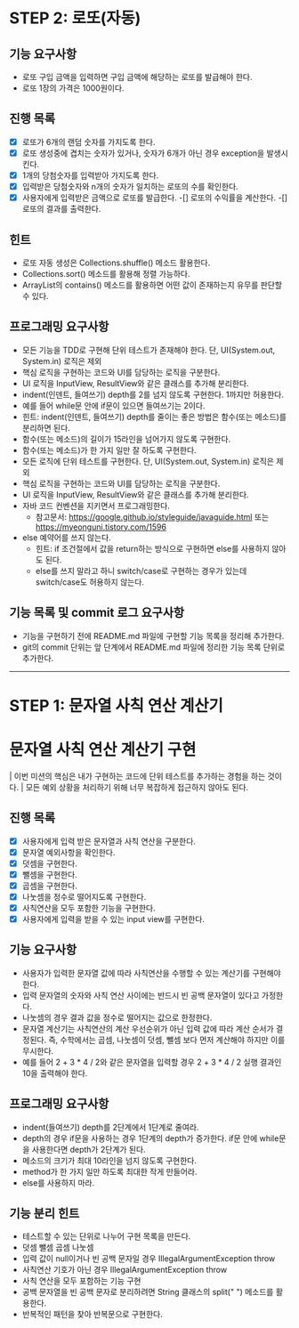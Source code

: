 # STEP 2: 로또(자동)

## 기능 요구사항
* 로또 구입 금액을 입력하면 구입 금액에 해당하는 로또를 발급해야 한다.
* 로또 1장의 가격은 1000원이다.

## 진행 목록
- [x] 로또가 6개의 랜덤 숫자를 가지도록 한다.
- [x] 로또 생성중에 겹치는 숫자가 있거나, 숫자가 6개가 아닌 경우 exception을 발생시킨다.
- [x] 1개의 당첨숫자를 입력받아 가지도록 한다.
- [x] 입력받은 당첨숫자와 n개의 숫자가 일치하는 로또의 수를 확인한다.
- [x] 사용자에게 입력받은 금액으로 로또를 발급한다.
-[] 로또의 수익률을 계산한다.
-[] 로또의 결과를 출력한다.

## 힌트
 - 로또 자동 생성은 Collections.shuffle() 메소드 활용한다.
 - Collections.sort() 메소드를 활용해 정렬 가능하다.
 - ArrayList의 contains() 메소드를 활용하면 어떤 값이 존재하는지 유무를 판단할 수 있다.

## 프로그래밍 요구사항
 - 모든 기능을 TDD로 구현해 단위 테스트가 존재해야 한다. 단, UI(System.out, System.in) 로직은 제외
 - 핵심 로직을 구현하는 코드와 UI를 담당하는 로직을 구분한다.
 - UI 로직을 InputView, ResultView와 같은 클래스를 추가해 분리한다.
 - indent(인덴트, 들여쓰기) depth를 2를 넘지 않도록 구현한다. 1까지만 허용한다.
 - 예를 들어 while문 안에 if문이 있으면 들여쓰기는 2이다.
 - 힌트: indent(인덴트, 들여쓰기) depth를 줄이는 좋은 방법은 함수(또는 메소드)를 분리하면 된다.
 - 함수(또는 메소드)의 길이가 15라인을 넘어가지 않도록 구현한다.
 - 함수(또는 메소드)가 한 가지 일만 잘 하도록 구현한다.
 - 모든 로직에 단위 테스트를 구현한다. 단, UI(System.out, System.in) 로직은 제외
 - 핵심 로직을 구현하는 코드와 UI를 담당하는 로직을 구분한다.
 - UI 로직을 InputView, ResultView와 같은 클래스를 추가해 분리한다.
 - 자바 코드 컨벤션을 지키면서 프로그래밍한다.
   - 참고문서: https://google.github.io/styleguide/javaguide.html 또는 https://myeonguni.tistory.com/1596
 - else 예약어를 쓰지 않는다.
   - 힌트: if 조건절에서 값을 return하는 방식으로 구현하면 else를 사용하지 않아도 된다.
   - else를 쓰지 말라고 하니 switch/case로 구현하는 경우가 있는데 switch/case도 허용하지 않는다.

## 기능 목록 및 commit 로그 요구사항
 - 기능을 구현하기 전에 README.md 파일에 구현할 기능 목록을 정리해 추가한다.
 - git의 commit 단위는 앞 단계에서 README.md 파일에 정리한 기능 목록 단위로 추가한다.

-----------------------------------------------
# STEP 1: 문자열 사칙 연산 계산기

# 문자열 사칙 연산 계산기 구현
| 이번 미션의 핵심은 내가 구현하는 코드에 단위 테스트를 추가하는 경험을 하는 것이다.
| 모든 예외 상황을 처리하기 위해 너무 복잡하게 접근하지 않아도 된다.

## 진행 목록
-[x] 사용자에게 입력 받은 문자열과 사칙 연산을 구분한다.
-[x] 문자열 예외사항을 확인한다.
-[x] 덧셈을 구현한다.
-[x] 뺄셈을 구현한다.
-[x] 곱셈을 구현한다.
-[x] 나눗셈을 정수로 떨어지도록 구현한다.
-[x] 사칙연산을 모두 포함한 기능을 구현한다.
-[x] 사용자에게 입력을 받을 수 있는 input view를 구현한다.

## 기능 요구사항
* 사용자가 입력한 문자열 값에 따라 사칙연산을 수행할 수 있는 계산기를 구현해야 한다.
* 입력 문자열의 숫자와 사칙 연산 사이에는 반드시 빈 공백 문자열이 있다고 가정한다.
* 나눗셈의 경우 결과 값을 정수로 떨어지는 값으로 한정한다.
* 문자열 계산기는 사칙연산의 계산 우선순위가 아닌 입력 값에 따라 계산 순서가 결정된다. 즉, 수학에서는 곱셈, 나눗셈이 덧셈, 뺄셈 보다 먼저 계산해야 하지만 이를 무시한다.
* 예를 들어 2 + 3 * 4 / 2와 같은 문자열을 입력할 경우 2 + 3 * 4 / 2 실행 결과인 10을 출력해야 한다.

## 프로그래밍 요구사항
 - indent(들여쓰기) depth를 2단계에서 1단계로 줄여라.
 - depth의 경우 if문을 사용하는 경우 1단계의 depth가 증가한다. if문 안에 while문을 사용한다면 depth가 2단계가 된다.
 - 메소드의 크기가 최대 10라인을 넘지 않도록 구현한다.
 - method가 한 가지 일만 하도록 최대한 작게 만들어라.
 - else를 사용하지 마라.

## 기능 분리 힌트
 - 테스트할 수 있는 단위로 나누어 구현 목록을 만든다.
 - 덧셈 뺄셈 곱셈 나눗셈
 - 입력 값이 null이거나 빈 공백 문자일 경우 IllegalArgumentException throw
 - 사칙연산 기호가 아닌 경우 IllegalArgumentException throw
 - 사칙 연산을 모두 포함하는 기능 구현
 - 공백 문자열을 빈 공백 문자로 분리하려면 String 클래스의 split(" ") 메소드를 활용한다.
 - 반복적인 패턴을 찾아 반복문으로 구현한다.
